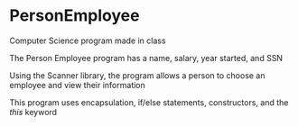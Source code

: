 # PersonEmployee
Computer Science program made in class

The Person Employee program has a name, salary, year started, and SSN

Using the Scanner library, the program allows a person to choose an employee and view their information

This program uses encapsulation, if/else statements, constructors, and the *this* keyword
